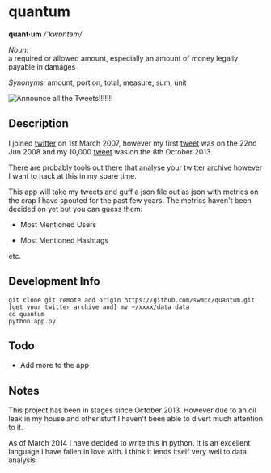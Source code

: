 # quantum

**quant·um**  */ˈˈkwɒntəm/*

*Noun:*  
a required or allowed amount, especially an amount of money legally payable in damages

*Synonyms:*	
amount, portion, total, measure, sum, unit

![Announce all the Tweets!!!!!!!](http://f.cl.ly/items/3d060M1c0K3v1g0T0W2F/1315118240688.jpg "Announce all the Tweets!!!!!!!")

## Description

I joined [twitter](http://www.twitter.com) on 1st March 2007, however my first [tweet](https://twitter.com/swmcc/statuses/841174273) was on the 22nd Jun 2008 and my 10,000 [tweet](https://twitter.com/swmcc/status/387510042020151296) was on the 8th October 2013.

There are probably tools out there that analyse your twitter [archive](https://blog.twitter.com/2012/your-twitter-archive) however I want to hack at this in my spare time.

This app will take my tweets and guff a json file out as json with metrics on
the crap I have spouted for the past few years. The metrics haven't been 
decided on yet but you can guess them:

- Most Mentioned Users

- Most Mentioned Hashtags

etc.

## Development Info

```
git clone git remote add origin https://github.com/swmcc/quantum.git
[get your twitter archive and] mv ~/xxxx/data data
cd quantum
python app.py
```

## Todo

  - Add more to the app 

## Notes

This project has been in stages since October 2013. However due to an oil leak
in my house and other stuff I haven't been able to divert much attention to it.

As of March 2014 I have decided to write this in python. It is an excellent
language I have fallen in love with. I think it lends itself very well to 
data analysis.

